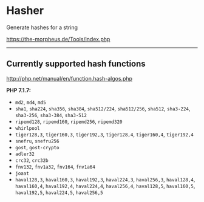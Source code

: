 # Hasher
 
Generate hashes for a string

https://the-morpheus.de/Tools/index.php
 
---
 
## Currently supported hash functions
http://php.net/manual/en/function.hash-algos.php

**PHP 7.1.7:**
- `md2`, `md4`, `md5`
- `sha1`, `sha224`, `sha356`, `sha384`, `sha512/224`, `sha512/256`, `sha512`, `sha3-224`, `sha3-256`, `sha3-384`, `sha3-512`
- `ripemd128`, `ripemd160`, `ripemd256`, `ripemd320`
- `whirlpool`
- `tiger128,3`, `tiger160,3`, `tiger192,3`, `tiger128,4`, `tiger160,4`, `tiger192,4`
- `snefru`, `snefru256`
- `gost`, `gost-crypto`
- `adler32`
- `crc32`, `crc32b`
- `fnv132`, `fnv1a32`, `fnv164`, `fnv1a64`
- `joaat`
- `haval128,3`, `haval160,3`, `haval192,3`, `haval224,3`, `haval256,3`, `haval128,4`, `haval160,4`, `haval192,4`, `haval224,4`, `haval256,4`, `haval128,5`, `haval160,5`, `haval192,5`, `haval224,5`, `haval256,5`
